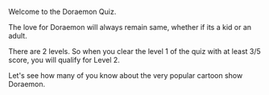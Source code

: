 Welcome to the Doraemon Quiz.

The love for Doraemon will always remain same, whether if its a kid or an adult.

There are 2 levels. So when you clear the level 1 of the quiz with at least 3/5 score, you will qualify for Level 2.

Let's see how many of you know about the very popular cartoon show Doraemon.